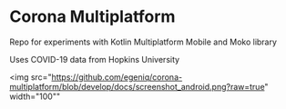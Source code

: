 # Corona Multiplatform

Repo for experiments with Kotlin Multiplatform Mobile and Moko library

Uses COVID-19 data from Hopkins University 

<img src="https://github.com/egeniq/corona-multiplatform/blob/develop/docs/screenshot_android.png?raw=true" width="100""